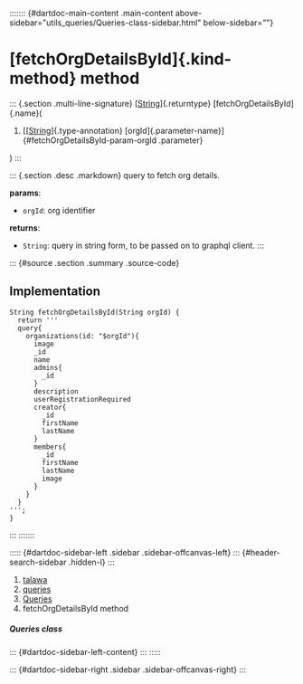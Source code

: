 ::::::: {#dartdoc-main-content .main-content above-sidebar="utils_queries/Queries-class-sidebar.html" below-sidebar=""}
<div>

# [fetchOrgDetailsById]{.kind-method} method

</div>

::: {.section .multi-line-signature}
[[String](https://api.flutter.dev/flutter/dart-core/String-class.html)]{.returntype}
[fetchOrgDetailsById]{.name}(

1.  [[[String](https://api.flutter.dev/flutter/dart-core/String-class.html)]{.type-annotation}
    [orgId]{.parameter-name}]{#fetchOrgDetailsById-param-orgId
    .parameter}

)
:::

::: {.section .desc .markdown}
query to fetch org details.

**params**:

-   `orgId`: org identifier

**returns**:

-   `String`: query in string form, to be passed on to graphql client.
:::

::: {#source .section .summary .source-code}
## Implementation

``` language-dart
String fetchOrgDetailsById(String orgId) {
  return '''
  query{
    organizations(id: "$orgId"){
      image
      _id
      name
      admins{
        _id
      }
      description
      userRegistrationRequired
      creator{
        _id
        firstName
        lastName
      }
      members{
        _id
        firstName
        lastName
        image
      }
    }
  }
''';
}
```
:::
:::::::

::::: {#dartdoc-sidebar-left .sidebar .sidebar-offcanvas-left}
::: {#header-search-sidebar .hidden-l}
:::

1.  [talawa](../../index.html)
2.  [queries](../../utils_queries/)
3.  [Queries](../../utils_queries/Queries-class.html)
4.  fetchOrgDetailsById method

##### Queries class

::: {#dartdoc-sidebar-left-content}
:::
:::::

::: {#dartdoc-sidebar-right .sidebar .sidebar-offcanvas-right}
:::
